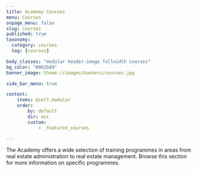 ```yaml
---
title: Academy Courses
menu: Courses
onpage_menu: false
slug: courses
published: true
taxonomy:
  category: courses
  tag: [courses]

body_classes: "modular header-image fullwidth courses"
bg_color: "#002b49"
banner_image: theme://images/banners/courses.jpg

side_bar_menu: true

content:
    items: @self.modular
    order:
        by: default
        dir: asc
        custom:
            - _featured_courses

---
```


The Academy offers a wide selection of training programmes in areas from real estate administration to real estate management. Browse this section for more information on specific programmes.
